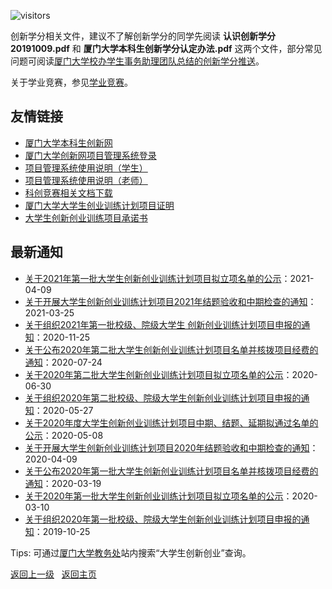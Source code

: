 ![visitors](https://visitor-badge.glitch.me/badge?page_id=rogerchenfz/XMU-Helper/tree/main/%E5%AD%A6%E6%A0%A1%E6%96%87%E4%BB%B6/%E5%88%9B%E6%96%B0%E5%AD%A6%E5%88%86)

创新学分相关文件，建议不了解创新学分的同学先阅读 **认识创新学分20191009.pdf** 和 **厦门大学本科生创新学分认定办法.pdf** 这两个文件，部分常见问题可阅读[厦门大学校办学生事务助理团队总结的创新学分推送](https://mp.weixin.qq.com/s/c78HYifOveSVWARuanjJ2Q)。

关于学业竞赛，参见[学业竞赛](https://github.com/rogerchenfz/XMU-Helper/tree/main/%E5%AD%A6%E4%B8%9A%E7%AB%9E%E8%B5%9B)。

## 友情链接

- [厦门大学本科生创新网](http://cxw.xmu.edu.cn/)
- [厦门大学创新网项目管理系统登录](http://cxw.xmu.edu.cn/admin/login)
- [项目管理系统使用说明（学生）](http://cxw.xmu.edu.cn/admin/cms/content?artId=3ed59f12-3a9c-40f8-8c69-fa6672e4a255)
- [项目管理系统使用说明（老师）](http://cxw.xmu.edu.cn/admin/cms/content?artId=67c7c46d-5987-4f98-8e14-f84c6ca9fb14)
- [科创竞赛相关文档下载](http://cxw.xmu.edu.cn/admin/cms/content?artId=c3b20dac-a578-4f74-8ebb-49f4334017b5)
- [厦门大学大学生创业训练计划项目证明](http://cxw.xmu.edu.cn/admin/cms/content?artId=a4a51da8-87f0-474a-b300-89bb6b660cbc)
- [大学生创新创业训练项目承诺书](http://cxw.xmu.edu.cn/admin/cms/content?artId=ac3701e5-862c-4747-ac3e-d502703e10df)

## 最新通知
- [关于2021年第一批大学生创新创业训练计划项目拟立项名单的公示](http://jwc.xmu.edu.cn/2021/0409/c2194a430577/page.htm)：2021-04-09
- [关于开展大学生创新创业训练计划项目2021年结题验收和中期检查的通知](http://jwc.xmu.edu.cn/2021/0325/c2194a429274/page.htm)：2021-03-25
- [关于组织2021年第一批校级、院级大学生 创新创业训练计划项目申报的通知](http://jwc.xmu.edu.cn/2020/1125/c2194a422372/page.htm)：2020-11-25
- [关于公布2020年第二批大学生创新创业训练计划项目名单并核拨项目经费的通知](https://jwc.xmu.edu.cn/2020/0724/c2194a408224/page.htm)：2020-07-24
- [关于2020年第二批大学生创新创业训练计划项目拟立项名单的公示](https://jwc.xmu.edu.cn/2020/0630/c2194a406079/page.htm)：2020-06-30
- [关于组织2020年第二批校级、院级大学生创新创业训练计划项目申报的通知](https://jwc.xmu.edu.cn/2020/0527/c2194a403074/page.htm)：2020-05-27
- [关于2020年度大学生创新创业训练计划项目中期、结题、延期拟通过名单的公示](https://jwc.xmu.edu.cn/2020/0508/c2194a401251/page.htm)：2020-05-08
- [关于开展大学生创新创业训练计划项目2020年结题验收和中期检查的通知](https://jwc.xmu.edu.cn/2020/0409/c2194a399155/page.htm)：2020-04-09
- [关于公布2020年第一批大学生创新创业训练计划项目名单并核拨项目经费的通知](https://jwc.xmu.edu.cn/2020/0319/c2194a397486/page.htm)：2020-03-19
- [关于2020年第一批大学生创新创业训练计划项目拟立项名单的公示](https://jwc.xmu.edu.cn/2020/0310/c2194a396329/page.htm)：2020-03-10
- [关于组织2020年第一批校级、院级大学生创新创业训练计划项目申报的通知](https://jwc.xmu.edu.cn/2019/1025/c2194a384058/page.htm)：2019-10-25

Tips: 可通过[厦门大学教务处](https://jwc.xmu.edu.cn/)站内搜索“大学生创新创业”查询。

[返回上一级](https://github.com/rogerchenfz/XMU-Helper/tree/main/%E5%AD%A6%E6%A0%A1%E6%96%87%E4%BB%B6) &nbsp; [返回主页](https://github.com/rogerchenfz/XMU-Helper)
